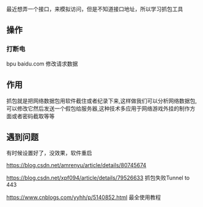 最近想弄一个接口，来模拟访问，但是不知道接口地址，所以学习抓包工具

## 操作

### 打断电

bpu baidu.com 修改请求数据

## 作用

抓包就是把网络数据包用软件截住或者纪录下来,这样做我们可以分析网络数据包,可以修改它然后发送一个假包给服务器,这种技术多应用于网络游戏外挂的制作方面或者密码截取等等

## 遇到问题
有时候设置好了，没效果，软件重启

https://blog.csdn.net/amrenyu/article/details/80745674

https://blog.csdn.net/xpf094/article/details/79526633 抓包失败Tunnel to 443


https://www.cnblogs.com/yyhh/p/5140852.html  最全使用教程